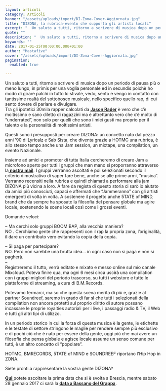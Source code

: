 ```yaml
---
layout: articoli
category: Articoli
banner: "/assets/uploads/import/DI-Zona-Cover-Aggiornata.jpg"
title: "DIZONA, la rubrica-evento che supporta gli artisti locali"
excerpt: "  Un saluto a tutti, ritorno a scrivere di musica dopo un periodo di pausa più o meno lungo, in primis per una voglia personale ed in secundis poichè ho modo di girare palchi in tutto lo stivale, vedo, sento e vengo in contatto con tantissime realtà del sottobosco musicale, nello specifico quello rap, di [&hellip"
quote: ""
description: "  Un saluto a tutti, ritorno a scrivere di musica dopo un periodo di pausa più o meno lungo, in primis per una voglia personale ed in secundis poichè ho modo di girare palchi in tutto lo stivale, vedo, sento e vengo in contatto con tantissime realtà del sottobosco musicale, nello specifico quello rap, di [&hellip"
keywords: ""
date: 2017-01-25T00:00:00.000+01:00
author: "Mastafive"
cover: "/assets/uploads/import/DI-Zona-Cover-Aggiornata.jpg"
pagination:
  enabled: true

---
```


Un saluto a tutti, ritorno a scrivere di musica dopo un periodo di pausa più o meno lungo, in primis per una voglia personale ed in secundis poichè ho modo di girare palchi in tutto lo stivale, vedo, sento e vengo in contatto con tantissime realtà del sottobosco musicale, nello specifico quello rap, di cui sento dovere di parlare e divulgare.  
Tra gli ipotetici 30mila rapper calcolati da [**Jason Rader**](https://bit.ly/Rapper%5Fin%5FItalia) è vero che c’è moltissimo e sano diletto di ragazzini ma è altrettanto vero che c’è molto di “underrated”, non solo per quelli che sono i miei gusti ma proprio per il talento e la personalità di moltissimi artisti.

Questi sono i presupposti per creare DIZONA: un concetto nato dal pezzo anni ’90 di Lyricalz e Sab Sista, che diventa grazie a HOTMC una rubrica, è allo stesso tempo anche una Jam session, un mixtape, una compilation, un evento Nazionale.

Insieme ad amici e promoter di tutta Italia cercheremo di creare Jam a microfono aperto per tutti i gruppi che man mano si proporranno attraverso la[ **nostra mail**](mailto:dizona@bmrecords.eu). I gruppi verranno ascoltati e poi selezionati secondo il criterio dimostrativo di saper fare bene, anche se alle prime armi, “musica”. Verranno recensiti nella rubrica e quindi chiamati a performare alla jam DIZONA più vicina a loro. A fare da regista di questo storia ci sarò io aiutato da amici più conosciuti, capaci e affermati che “Jammeranno” con gli artisti emergenti di volta in volta. A sostenere il progetto anche 5TATE of MIND, brand che da sempre ha sposato la filosofia del pensare globale ma agire locale, sostenendo le scene locali così come i grossi eventi.

Domande veloci:

– Ma cerchi solo gruppi BOOM BAP, alla vecchia maniera?  
NO . Cerchiamo gente che rappresenti con il rap la propria zona, l’originalità, il dare un contributo vero evitando la copia della copia.

– Si paga per partecipare?  
NO. Però non sarebbe una brutta idea… in ogni caso non si paga e non si pagherà.  
–  
Registreremo il tutto, verrà editato e mixato e messo online sul mio canale Mixcloud. Poteva finire qua, ma ogni 6 mesi circa uscirà una compilation con i gruppi migliori del periodo trascorso, su tutti i webstore e tutte le piattaforme di streaming, a cura di B.M.Records.

Potevamo fermarci, ma so che questa scena merita di più e, grazie al partner Soundreef, saremo in grado di far sì che tutti i selezionati della compilation non ancora protetti sul proprio diritto di autore possano incassare le proprie royalties autoriali per i live, i passaggi radio & TV, il Web e tutti gli altri tipi di utilizzo.

In un periodo storico in cui la forza di questa musica è la gente, le etichette e le testate di settore stringono le maglie per rendere sempre più esclusivo e di pochi ciò che è nato per essere della gente, oggi più che mai avere un filosofia che pensa globale e agisce locale assume un senso comune per tutti, è un altro concetto di “popolare”.

HOTMC, BMRECORDS, 5TATE of MIND e SOUNDREEF riportano l’Hip Hop in ZONA.

Siete pronti a rappresentare la vostra gente DIZONA?

[**Qui** ](https://bit.ly/DIZONA%5FRUNBRS)potete ascoltare la prima data che si è svolta a Brescia, mentre sabato 28 gennaio 2017 ci sarà la [**data a Bassano del Grappa**](https://bit.ly/DZONA%5FBDG).